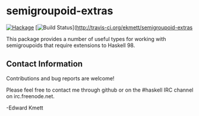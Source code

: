 semigroupoid-extras
===================

[![Hackage](https://img.shields.io/hackage/v/semigroupoid-extras.svg)](https://hackage.haskell.org/package/semigroupoid-extras) [![Build Status](https://secure.travis-ci.org/ekmett/semigroupoid-extras.png?branch=master)](http://travis-ci.org/ekmett/semigroupoid-extras

This package provides a number of useful types for working with semigroupoids that require extensions to Haskell 98.

Contact Information
-------------------

Contributions and bug reports are welcome!

Please feel free to contact me through github or on the #haskell IRC channel on irc.freenode.net.

-Edward Kmett
